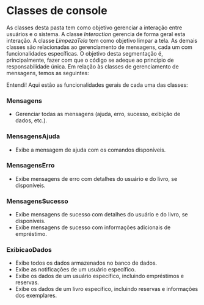 # Classes de console

As classes desta pasta tem como objetivo gerenciar a interação entre usuários e o sistema. A classe _Interaction_ gerencia de forma geral esta interação. A classe _LimpezaTela_ tem como objetivo limpar a tela. As demais classes são relacionadas ao gerenciamento de mensagens, cada um com funcionalidades específicas. O objetivo desta segmentação é, principalmente, fazer com que o código se adeque ao princípio de responsabilidade única. Em relação às classes de gerenciamento de mensagens, temos as seguintes:

Entendi! Aqui estão as funcionalidades gerais de cada uma das classes:

### Mensagens
- Gerenciar todas as mensagens (ajuda, erro, sucesso, exibição de dados, etc.).

### MensagensAjuda
- Exibe a mensagem de ajuda com os comandos disponíveis.

### MensagensErro
- Exibe mensagens de erro com detalhes do usuário e do livro, se disponíveis.

### MensagensSucesso
- Exibe mensagens de sucesso com detalhes do usuário e do livro, se disponíveis.
- Exibe mensagens de sucesso com informações adicionais de empréstimo.

### ExibicaoDados
- Exibe todos os dados armazenados no banco de dados.
- Exibe as notificações de um usuário específico.
- Exibe os dados de um usuário específico, incluindo empréstimos e reservas.
- Exibe os dados de um livro específico, incluindo reservas e informações dos exemplares.

